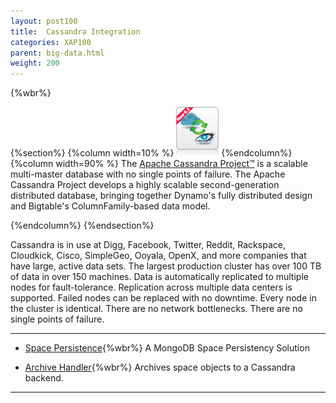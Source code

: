 ```yaml
---
layout: post100
title:  Cassandra Integration
categories: XAP100
parent: big-data.html
weight: 200
---
```


{%wbr%}

{%section%}
{%column width=10% %}
![cassandra.png](/attachment_files/subject/cassandra.png)
{%endcolumn%}
{%column width=90% %}
The [Apache Cassandra Project™](http://cassandra.apache.org) is a scalable multi-master database with no single points of failure. The Apache Cassandra Project develops a highly scalable second-generation distributed database, bringing together Dynamo's fully distributed design and Bigtable's ColumnFamily-based data model.


{%endcolumn%}
{%endsection%}

Cassandra is in use at Digg, Facebook, Twitter, Reddit, Rackspace, Cloudkick, Cisco, SimpleGeo, Ooyala, OpenX, and more companies that have large, active data sets. The largest production cluster has over 100 TB of data in over 150 machines. Data is automatically replicated to multiple nodes for fault-tolerance. Replication across multiple data centers is supported. Failed nodes can be replaced with no downtime. Every node in the cluster is identical. There are no network bottlenecks. There are no single points of failure.



<hr>

- [Space Persistence](./cassandra-space-persistency.html){%wbr%}
A MongoDB Space Persistency Solution

- [Archive Handler](./cassandra-archive-operation-handler.html){%wbr%}
Archives space objects to a Cassandra backend.

<hr>

